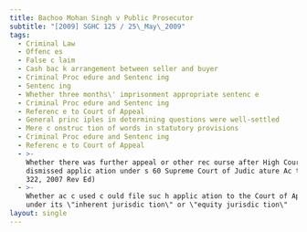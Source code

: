 ```yaml
---
title: Bachoo Mohan Singh v Public Prosecutor
subtitle: "[2009] SGHC 125 / 25\_May\_2009"
tags:
  - Criminal Law
  - Offenc es
  - False c laim
  - Cash bac k arrangement between seller and buyer
  - Criminal Proc edure and Sentenc ing
  - Sentenc ing
  - Whether three months\' imprisonment appropriate sentenc e
  - Criminal Proc edure and Sentenc ing
  - Referenc e to Court of Appeal
  - General princ iples in determining questions were well-settled
  - Mere c onstruc tion of words in statutory provisions
  - Criminal Proc edure and Sentenc ing
  - Referenc e to Court of Appeal
  - >-
    Whether there was further appeal or other rec ourse after High Court
    dismissed applic ation under s 60 Supreme Court of Judic ature Ac t (Cap
    322, 2007 Rev Ed)
  - >-
    Whether ac c used c ould file suc h applic ation to the Court of Appeal
    under its \"inherent jurisdic tion\" or \"equity jurisdic tion\"
layout: single
---
```


